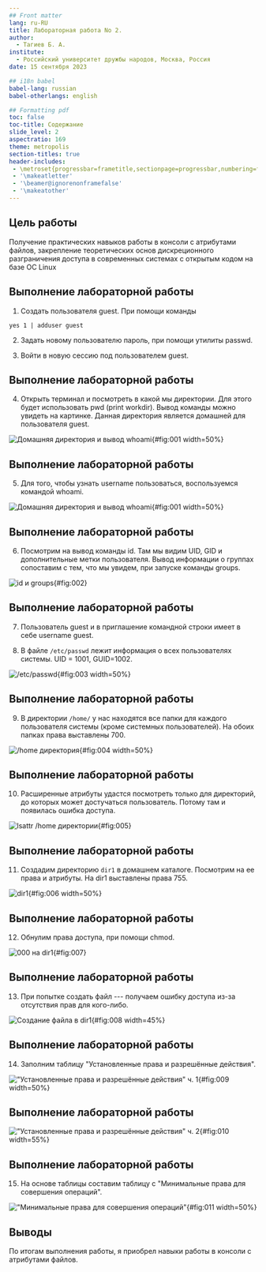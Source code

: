 ```yaml
---
## Front matter
lang: ru-RU
title: Лабораторная работа No 2.
author:
  - Тагиев Б. А.
institute:
  - Российский университет дружбы народов, Москва, Россия
date: 15 сентября 2023

## i18n babel
babel-lang: russian
babel-otherlangs: english

## Formatting pdf
toc: false
toc-title: Содержание
slide_level: 2
aspectratio: 169
theme: metropolis
section-titles: true
header-includes:
 - \metroset{progressbar=frametitle,sectionpage=progressbar,numbering=fraction}
 - '\makeatletter'
 - '\beamer@ignorenonframefalse'
 - '\makeatother'
---
```


## Цель работы

Получение практических навыков работы в консоли с атрибутами файлов, закрепление теоретических основ дискреционного разграничения доступа в современных системах с открытым кодом на базе ОС Linux

## Выполнение лабораторной работы

1. Создать пользователя guest. При помощи команды 

```
yes 1 | adduser guest
```

2. Задать новому пользователю пароль, при помощи утилиты passwd.

3. Войти в новую сессию под пользователем guest.

## Выполнение лабораторной работы

4. Открыть терминал и посмотреть в какой мы директории. Для этого будет использовать pwd (print workdir). Вывод команды можно увидеть на картинке. Данная директория является домашней для пользователя guest.

![Домашняя директория и вывод whoami](image/2.png){#fig:001 width=50%}

## Выполнение лабораторной работы

5. Для того, чтобы узнать username пользоваться, воспользуемся командой whoami.

![Домашняя директория и вывод whoami](image/2.png){#fig:001 width=50%}

## Выполнение лабораторной работы

6. Посмотрим на вывод команды id. Там мы видим UID, GID и дополнительные метки пользователя. Вывод информации о группах сопоставим с тем, что мы увидем, при запуске команды groups.

![id и groups](image/3.png){#fig:002}

## Выполнение лабораторной работы

7. Пользователь guest и в приглашение командной строки имеет в себе username guest.

8. В файле `/etc/passwd` лежит информация о всех пользователях системы. UID = 1001, GUID=1002.

![/etc/passwd](image/4.png){#fig:003 width=50%}

## Выполнение лабораторной работы

9. В директории `/home/` у нас находятся все папки для каждого пользователя системы (кроме системных пользователей). На обоих папках права выставлены 700.

![/home директория](image/5.png){#fig:004 width=50%}

## Выполнение лабораторной работы

10. Расширенные атрибуты удастся посмотреть только для директорий, до которых может достучаться пользователь. Потому там и появилась ошибка доступа.

![lsattr /home директории](image/6.png){#fig:005}

## Выполнение лабораторной работы

11. Создадим директорию `dir1` в домашнем каталоге. Посмотрим на ее права и атрибуты. На dir1 выставлены права 755.

![dir1](image/7.png){#fig:006 width=50%}

## Выполнение лабораторной работы

12. Обнулим права доступа, при помощи chmod.

![000 на dir1](image/8.png){#fig:007}

## Выполнение лабораторной работы

13. При попытке создать файл --- получаем ошибку доступа из-за отсутствия прав для кого-либо.

![Создание файла в dir1](image/9.png){#fig:008 width=45%}

## Выполнение лабораторной работы

14. Заполним таблицу "Установленные права и разрешённые действия". 

!["Установленные права и разрешённые действия" ч. 1](image/t1.png){#fig:009 width=50%}

## Выполнение лабораторной работы

!["Установленные права и разрешённые действия" ч. 2](image/t2.png){#fig:010 width=55%}

## Выполнение лабораторной работы

15. На основе таблицы составим таблицу с "Минимальные права для совершения операций".

!["Минимальные права для совершения операций"](image/t3.png){#fig:011 width=50%}


## Выводы

По итогам выполнения работы, я приобрел навыки работы в консоли с атрибутами файлов.
